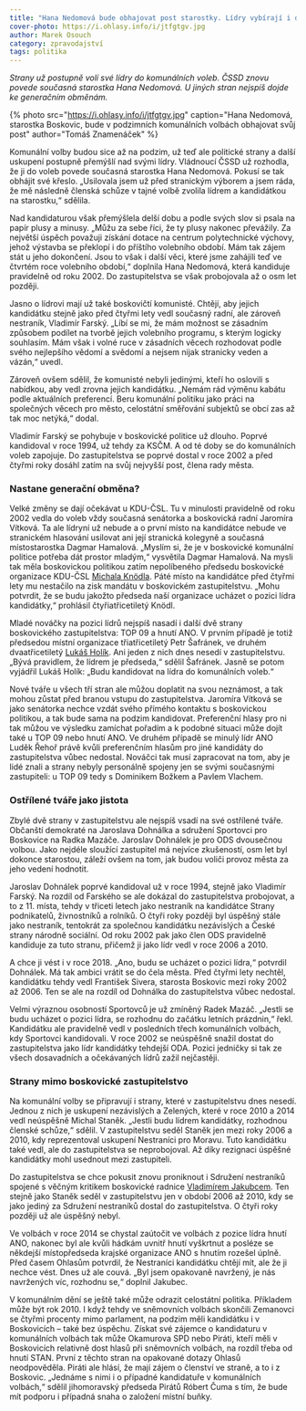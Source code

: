 ```yaml
---
title: "Hana Nedomová bude obhajovat post starostky. Lídry vybírají i další strany"
cover-photo: https://i.ohlasy.info/i/jtfgtgv.jpg
author: Marek Osouch
category: zpravodajství
tags: politika
---
```


*Strany už postupně volí své lídry do komunálních voleb. ČSSD znovu povede současná starostka Hana Nedomová. U jiných stran nejspíš dojde ke generačním obměnám.*

{% photo src="https://i.ohlasy.info/i/jtfgtgv.jpg" caption="Hana Nedomová, starostka Boskovic, bude v podzimních komunálních volbách obhajovat svůj post" author="Tomáš Znamenáček" %}

Komunální volby budou sice až na podzim, už teď ale politické strany a další uskupení postupně přemýšlí nad svými lídry. Vládnoucí ČSSD už rozhodla, že ji do voleb povede současná starostka Hana Nedomová. Pokusí se tak obhájit své křeslo. „Usilovala jsem už před stranickým výborem a jsem ráda, že mě následně členská schůze v tajné volbě zvolila lídrem a kandidátkou na starostku,“ sdělila.

Nad kandidaturou však přemýšlela delší dobu a podle svých slov si psala na papír plusy a minusy. „Můžu za sebe říci, že ty plusy nakonec převážily. Za největší úspěch považuji získání dotace na centrum polytechnické výchovy, jehož výstavba se překlopí i do příštího volebního období. Mám tak zájem stát u jeho dokončení. Jsou to však i další věci, které jsme zahájili teď ve čtvrtém roce volebního období,“ doplnila Hana Nedomová, která kandiduje pravidelně od roku 2002. Do zastupitelstva se  však probojovala až o osm let později.

Jasno o lídrovi mají už také boskovičtí komunisté. Chtějí, aby jejich kandidátku stejně jako před čtyřmi lety vedl současný radní, ale zároveň nestraník, Vladimír Farský. „Líbí se mi, že mám možnost se zásadním způsobem podílet na tvorbě jejich volebního programu, s kterým logicky souhlasím. Mám však i volné ruce v zásadních věcech rozhodovat podle svého nejlepšího vědomí a svědomí a nejsem nijak stranicky veden a vázán,“ uvedl. 

Zároveň ovšem sdělil, že komunisté nebyli jedinými, kteří ho oslovili s nabídkou, aby vedl zrovna jejich kandidátku. „Nemám rád výměnu kabátu podle aktuálních preferencí. Beru komunální politiku jako práci na společných věcech pro město, celostátní směřování subjektů se obcí zas až tak moc netýká,“ dodal. 

Vladimír Farský se pohybuje v boskovické politice už dlouho. Poprvé kandidoval v roce 1994, už tehdy za KSČM. A od té doby se do komunálních voleb zapojuje. Do zastupitelstva se poprvé dostal v roce 2002 a před čtyřmi roky dosáhl zatím na svůj nejvyšší post, člena rady města.  

### Nastane generační obměna?

Velké změny se dají očekávat u KDU-ČSL. Tu v minulosti pravidelně od roku 2002 vedla do voleb vždy současná senátorka a boskovická radní Jaromíra Vítková. Ta ale lídryní už nebude a o první místo na kandidátce nebude ve stranickém hlasování usilovat ani její stranická kolegyně a současná místostarostka Dagmar Hamalová. „Myslím si, že je v boskovické komunální politice potřeba dát prostor mladým,“ vysvětila Dagmar Hamalová. Na mysli tak měla boskovickou politikou zatím nepolíbeného předsedu boskovické organizace KDU-ČSL [Michala Knödla](http://www.ohlasy.info/clanky/2017/01/rozhovor-knodl.html). Páté místo na kandidátce před čtyřmi lety mu nestačilo na zisk mandátu v boskovickém zastupitelstvu. „Mohu potvrdit, že se budu jakožto předseda naší organizace ucházet o pozici lídra kandidátky,“ prohlásil čtyřiatřicetiletý Knödl.

Mladé nováčky na pozici lídrů nejspíš nasadí i další dvě strany boskovického zastupitelstva: TOP 09 a hnutí ANO. V prvním případě je totiž předsedou místní organizace třiatřicetiletý Petr Šafránek, ve druhém dvaatřicetiletý [Lukáš Holík](http://www.ohlasy.info/clanky/2015/04/rozhovor-lukas-holik.html). Ani jeden z nich dnes nesedí v zastupitelstvu. „Bývá pravidlem, že lídrem je předseda,“ sdělil Šafránek. Jasně se potom vyjádřil Lukáš Holík: „Budu kandidovat na lídra do komunálních voleb.“

Nové tváře u všech tří stran ale můžou doplatit na svou neznámost, a tak mohou zůstat před branou vstupu do zastupitelstva. Jaromíra Vítková se jako senátorka nechce vzdát svého přímého kontaktu s boskovickou politikou, a tak bude sama na podzim kandidovat. Preferenční hlasy pro ni tak můžou ve výsledku zamíchat pořadím a k podobné situaci může dojít také u TOP 09 nebo hnutí ANO. Ve druhém případě se minulý lídr ANO Luděk Řehoř právě kvůli preferenčním hlasům pro jiné kandidáty do zastupitelstva vůbec nedostal. Nováčci tak musí zapracovat na tom, aby je lidé znali a strany nebyly personálně spojeny jen se svými současnými zastupiteli: u TOP 09 tedy s Dominikem Božkem a Pavlem Vlachem.

### Ostřílené tváře jako jistota

Zbylé dvě strany v zastupitelstvu ale nejspíš vsadí na své ostřílené tváře. Občanští demokraté na Jaroslava Dohnálka a sdružení Sportovci pro Boskovice na Radka Mazáče. Jaroslav Dohnálek je pro ODS dvousečnou volbou. Jako nejdéle sloužící zastupitel má nejvíce zkušeností, osm let byl dokonce starostou, záleží ovšem na tom, jak budou voliči provoz města za jeho vedení hodnotit.

Jaroslav Dohnálek poprvé kandidoval už v roce 1994, stejně jako Vladimír Farský. Na rozdíl od Farského se ale dokázal do zastupitelstva probojovat, a to z 11. místa, tehdy v třiceti letech jako nestraník na kandidátce Strany podnikatelů, živnostníků a rolníků. O čtyři roky později byl úspěšný stále jako nestraník, tentokrát za společnou kandidátku nezávislých a České strany národně sociální. Od roku 2002 pak jako člen ODS pravidelně kandiduje za tuto stranu, přičemž ji jako lídr vedl v roce 2006 a 2010.

A chce ji vést i v roce 2018. „Ano, budu se ucházet o pozici lídra,“ potvrdil Dohnálek. Má tak ambici vrátit se do čela města. Před čtyřmi lety nechtěl, kandidátku tehdy vedl František Sivera, starosta Boskovic mezi roky 2002 až 2006. Ten se ale na rozdíl od Dohnálka do zastupitelstva vůbec nedostal.

Velmi výraznou osobností Sportovců je už zmíněný Radek Mazáč. „Jestli se budu ucházet o pozici lídra, se rozhodnu do začátku letních prázdnin,“ řekl. Kandidátku ale pravidelně vedl v posledních třech komunálních volbách, kdy Sportovci kandidovali. V roce 2002 se neúspěšně snažil dostat do zastupitelstva jako lídr kandidátky tehdejší ODA. Pozici jedničky si tak ze všech dosavadních a očekávaných lídrů zažil nejčastěji. 

### Strany mimo boskovické zastupitelstvo

Na komunální volby se připravují i strany, které v zastupitelstvu dnes nesedí. Jednou z nich je uskupení nezávislých a Zelených, které v roce 2010 a 2014 vedl neúspěšně Michal Staněk. „Jestli budu lídrem kandidátky, rozhodnou členské schůze,“ sdělil. V zastupitelstvu seděl Staněk jen mezi roky 2006 a 2010, kdy reprezentoval uskupení Nestraníci pro Moravu. Tuto kandidátku také vedl, ale do zastupitelstva se neprobojoval. Až díky rezignaci úspěšné kandidátky mohl usednout mezi zastupiteli.

Do zastupitelstva se chce pokusit znovu proniknout i Sdružení nestraníků spojené s věčným kritikem boskovické radnice [Vladimírem Jakubcem](http://www.ohlasy.info/clanky/2016/06/rozhovor-jakubec.html). Ten stejně jako Staněk seděl v zastupitelstvu jen v období 2006 až 2010, kdy se jako jediný za Sdružení nestraníků dostal do zastupitelstva. O čtyři roky později už ale úspěšný nebyl.

Ve volbách v roce 2014 se chystal zaútočit ve volbách z pozice lídra hnutí ANO, nakonec byl ale kvůli hádkám uvnitř hnutí vyškrtnut a posléze se někdejší místopředseda krajské organizace ANO s hnutím rozešel úplně. Před časem Ohlasům potvrdil, že Nestraníci kandidátku chtějí mít, ale že ji nechce vést. Dnes už ale couvá. „Byl jsem opakovaně navržený, je nás navržených víc, rozhodnu se,“ doplnil Jakubec.

V komunálním dění se ještě také může odrazit celostátní politika. Příkladem může být rok 2010. I když tehdy ve sněmovních volbách skončili Zemanovci se čtyřmi procenty mimo parlament, na podzim měli kandidátku i v Boskovicích – také bez úspěchu. Získat své zájemce o kandidaturu v komunálních volbách tak může Okamurova SPD nebo Piráti, kteří měli v Boskovicích relativně dost hlasů při sněmovních volbách, na rozdíl třeba od hnutí STAN. První z těchto stran na opakované dotazy Ohlasů neodpověděla. Piráti ale hlásí, že mají zájem o členství ve straně, a to i z Boskovic. „Jednáme s nimi i o případné kandidatuře v komunálních volbách,“ sdělil jihomoravský předseda Pirátů Róbert Čuma s tím, že bude mít podporu i případná snaha o založení místní buňky.

